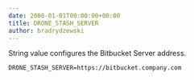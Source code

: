 ```yaml
---
date: 2000-01-01T00:00:00+00:00
title: DRONE_STASH_SERVER
author: bradrydzewski
---
```


String value configures the Bitbucket Server address.

```
DRONE_STASH_SERVER=https://bitbucket.company.com
```